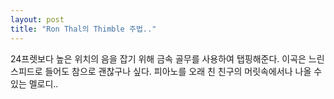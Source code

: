 ```yaml
---
layout: post
title: "Ron Thal의 Thimble 주법.."
---
```


24프렛보다 높은 위치의 음을 잡기 위해 금속 골무를 사용하여 탭핑해준다.
이곡은 느린 스피드로 들어도 참으로 괜찮구나 싶다.
피아노를 오래 친 친구의 머릿속에서나 나올 수 있는 멜로디..




